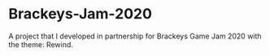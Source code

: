 # Brackeys-Jam-2020

A project that I developed in partnership for Brackeys Game Jam 2020 with the theme: Rewind.
